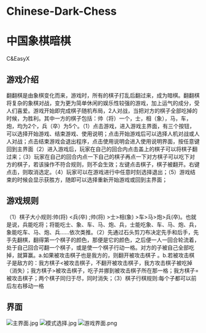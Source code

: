 # Chinese-Dark-Chess
# 中国象棋暗棋
C&EasyX

## 游戏介绍
翻翻棋是由象棋变化而来，游戏时，所有的棋子打乱后翻过来，成为暗棋。翻翻棋将复杂的象棋对战，变为更为简单休闲的娱乐性较强的游戏，加上运气的成分，受人们喜爱。游戏开始即完成棋子随机布局，2人对战，当把对方的棋子全部吃掉的时候，为胜利。其中一方的棋子包括：帅（将）一个，士，相（象），马，车，炮，均为2个，兵（卒）为5个。（1）点击游戏，进入游戏主界面，有三个按钮，可以选择开始游戏、结束游戏、使用说明；点击开始游戏后可以选择人机对战或人人对战；点击结束游戏会退出程序，点击使用说明会进入使用说明界面，按任意键回到主界面（2）进入游戏后，玩家在自己的回合内点击盖上的棋子可以将棋子翻过来；（3）玩家在自己的回合内点一下自己的棋子再点一下对方棋子可以吃下对方的棋子，若该操作不符合规则，则不会生效；左键点击棋子，棋子被翻开。右键点击，则取消选定。（4）玩家可以在游戏进行中任意时刻选择退出；（5）游戏结束的时候会显示获胜方，随即可以选择重新开始游戏或回到主界面；
## 游戏规则
（1）棋子大小规则:帅(将) <兵(卒) ;帅(将) >士>相(象) >车>马>炮>兵(卒)。也就是说，兵能吃将；将能吃士、象、车、马、炮、兵，士能吃象、车、马、炮、兵，象能吃车、马、炮、兵……依次类推。（2）先通过石头剪刀布决定先手和后手，先手先翻棋，翻得第一个棋子的颜色，那便是它的颜色，之后便一人一回合轮流着，处于自己回合可翻一个棋子，或是使一个棋子行动一格。对方的子被自己全部吃掉，就算赢。a.如果被攻击棋子也是我方的，则翻开被攻击棋子 。b.若被攻击棋子是敌方的：我方棋子<被攻击棋子，不翻开被攻击棋子，我方攻击棋子被吃掉（消失）；我方棋子>被攻击棋子，吃子并挪到被攻击棋子所在那一格；我方棋子=被攻击棋子；两个棋子同归于尽，同时消失；（3）棋子行棋规则:每个子都可以前后左右移动一格
## 界面
![主界面.jpg](https://cdn.nlark.com/yuque/0/2020/jpeg/631670/1606033845199-087d948e-6dbe-4815-ba85-7766d2ed32fb.jpeg#align=left&display=inline&height=228&margin=%5Bobject%20Object%5D&name=%E4%B8%BB%E7%95%8C%E9%9D%A2.jpg&originHeight=488&originWidth=960&size=210417&status=done&style=none&width=448)
![模式选择.jpg](https://cdn.nlark.com/yuque/0/2020/jpeg/631670/1606033844474-a6dfba22-2e78-4483-890e-276749f86394.jpeg#align=left&display=inline&height=227&margin=%5Bobject%20Object%5D&name=%E6%A8%A1%E5%BC%8F%E9%80%89%E6%8B%A9.jpg&originHeight=488&originWidth=960&size=123587&status=done&style=none&width=447)
![游戏界面.png](https://cdn.nlark.com/yuque/0/2020/png/631670/1606033914577-31722556-6321-4f05-b321-b5c3f016122f.png#align=left&display=inline&height=227&margin=%5Bobject%20Object%5D&name=%E6%B8%B8%E6%88%8F%E7%95%8C%E9%9D%A2.png&originHeight=731&originWidth=1441&size=742558&status=done&style=none&width=448)
